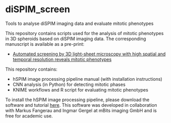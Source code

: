 # diSPIM_screen
Tools to analyse diSPIM imaging data and evaluate mitotic phenotypes

This repository contains scripts used for the analysis of mitotic phenotypes in 3D spheroids based on diSPIM imaging data. The corresponding manuscript is available as a pre-print:

* [Automated screening by 3D light-sheet microscopy with high spatial and temporal resolution reveals mitotic phenotypes]

This repository contains:

* hSPIM image processing pipeline manual (with installation instructions)
* CNN analysis (in Python) for detecting mitotic phases
* KNIME workflows and R script for evaluating mitotic phenotypes

To install the hSPIM image processing pipeline, please download the software and tutorial [here]. This software was developed in collaboration with Markus Fangerau and Ingmar Gergel at mBits imaging GmbH and is free for academic use. 

[Automated screening by 3D light-sheet microscopy with high spatial and temporal resolution reveals mitotic phenotypes]: https://www.biorxiv.org/content/10.1101/2020.01.20.912659v1 

[here]: https://bitbucket.org/conrad_lab/hspim/src/master/hSPIM/
